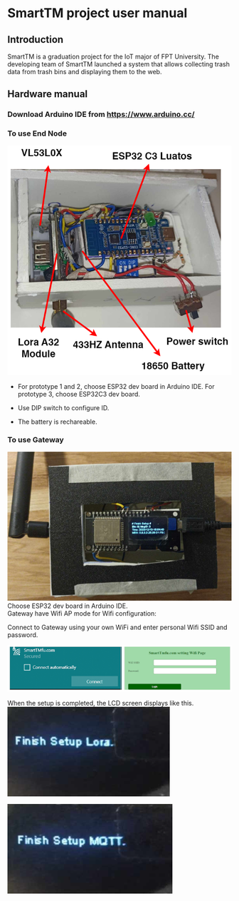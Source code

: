 # SmartTM project user manual

## Introduction
SmartTM is a graduation project for the IoT major of FPT University. The developing team of SmartTM launched a system that allows collecting trash data from trash bins and displaying them to the web.

## Hardware manual
### Download Arduino IDE from https://www.arduino.cc/

### To use End Node

![Alt-text](image/deli_env3.png)
- For prototype 1 and 2, choose ESP32 dev board in Arduino IDE. For prototype 3, choose ESP32C3 dev board. 

- Use DIP switch to configure ID. 
- The battery is rechareable.

### To use Gateway
![Alt-text](image/deli_gwv2.jpg)
Choose ESP32 dev board in Arduino IDE. \
Gateway have Wifi AP mode for Wifi configuration:

Connect to Gateway using your own WiFi and enter personal Wifi SSID and password.

![Alt text](image/setup.png)

When the setup is completed, the LCD screen displays like this.
![Alt text](image/p2.png) 

![Alt text](image/p1.png)






